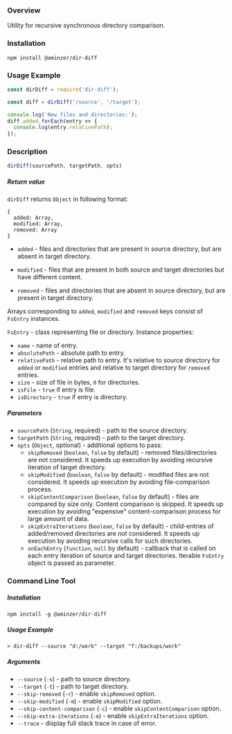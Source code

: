 ### Overview

Utility for recursive synchronous directory comparison.

### Installation

```
npm install @aminzer/dir-diff
```

### Usage Example

```javascript
const dirDiff = require('dir-diff');

const diff = dirDiff('/source', '/target');

console.log('New files and directories:');
diff.added.forEach(entry => {
  console.log(entry.relativePath);
});
```

### Description

```javascript
dirDiff(sourcePath, targetPath, opts)
```

##### Return value

`dirDiff` returns `Object` in following format:
```
{
  added: Array,
  modified: Array,
  removed: Array
}
```

* `added` - files and directories that are present in source directory, but are absent in target directory.

* `modified` - files that are present in both source and target directories but have different content.

* `removed` - files and directories that are absent in source directory, but are present in target directory.

Arrays corresponding to `added`, `modified` and `removed` keys consist of `FsEntry` instances.

`FsEntry` - class representing file or directory. Instance properties:

* `name` - name of entry.
* `absolutePath` - absolute path to entry.
* `relativePath` - relative path to entry. It's relative to source directory for `added` or `modified` entries and relative to target directory for `removed` entries.
* `size` - size of file in bytes, `0` for directories.
* `isFile` - `true` if entry is file.
* `isDirectory` - `true` if entry is directory.

##### Parameters

* `sourcePath` (`String`, required) - path to the source directory.
* `targetPath` (`String`, required) - path to the target directory.
* `opts` (`Object`, optional) - additional options to pass:
    * `skipRemoved` (`boolean`, `false` by default) - removed files/directories are not considered. It speeds up execution by avoiding recursive iteration of target directory.
    * `skipModified` (`boolean`, `false` by default) - modified files are not considered. It speeds up execution by avoiding file-comparison process.
    * `skipContentComparison` (`boolean`, `false` by default) - files are compared by size only. Content comparison is skipped. It speeds up execution by avoiding "expensive" content-comparison process for large amount of data.
    * `skipExtraIterations` (`boolean`, `false` by default) - child-entries of added/removed directories are not considered. It speeds up execution by avoiding recursive calls for such directories.
    * `onEachEntry` (`function`, `null` by default) - callback that is called on each entry iteration of source and target directories. Iterable `FsEntry` object is passed as parameter.
    
### Command Line Tool

##### Installation

```
npm install -g @aminzer/dir-diff
```

##### Usage Example

```
> dir-diff --source "d:/work" --target "f:/backups/work"
```

##### Arguments

* `--source` (`-s`) - path to source directory.
* `--target` (`-t`) - path to target directory.
* `--skip-removed` (`-r`) - enable `skipRemoved` option.
* `--skip-modified` (`-m`) - enable `skipModified` option.
* `--skip-content-comparison` (`-c`) - enable `skipContentComparison` option.
* `--skip-extra-iterations` (`-e`) - enable `skipExtraIterations` option.
* `--trace` - display full stack trace in case of error.
